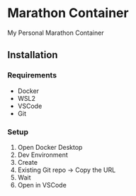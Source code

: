 # Marathon Container

My Personal Marathon Container

## Installation

### Requirements

- Docker
- WSL2
- VSCode
- Git

### Setup

1. Open Docker Desktop
2. Dev Environment
3. Create
4. Existing Git repo -> Copy the URL
5. Wait
6. Open in VSCode
